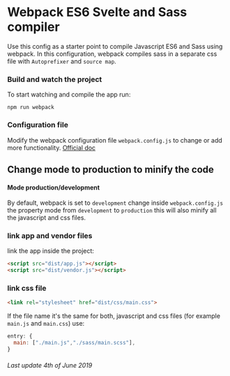 # Webpack ES6 Svelte and Sass compiler
Use this config as a starter point to compile Javascript ES6 and Sass using webpack. 
In this configuration, webpack compiles sass in a separate css file with `Autoprefixer` and `source map`.

### Build and watch the project
To start watching and compile the app run:

``` shell
npm run webpack
```

### Configuration file
Modify the webpack configuration file `webpack.config.js` to change or add more functionality. [Official doc](https://webpack.js.org/concepts/)

## Change mode to production to minify the code
#### Mode production/development
By default, webpack is set to `development` change inside `webpack.config.js` the property mode from `development` to `production` this will also minify all the javascript and css files.

### link app and vendor files
link the app inside the project:

``` html
<script src="dist/app.js"></script>
<script src="dist/vendor.js"></script>
```


### link css file
``` html
<link rel="stylesheet" href="dist/css/main.css">
```


If the file name it's the same for both, javascript and css files (for example `main.js` and `main.css`) use:
``` javascript
entry: {
  main: ["./main.js","./sass/main.scss"],  
}
```

###### Last update 4th of June 2019
